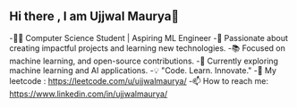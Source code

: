 ## Hi there , I am Ujjwal Maurya👋

<!--
**notujjwalmaurya/notujjwalmaurya** is a ✨ _special_ ✨ repository because its `README.md` (this file) appears on your GitHub profile.

Here are some ideas to get you started:

- 🔭 I’m currently working on ...
- 🌱 I’m currently learning ...
- 👯 I’m looking to collaborate on ...
- 🤔 I’m looking for help with ...
- 💬 Ask me about ...
- 📫 How to reach me: ...
- 😄 Pronouns: ...
- ⚡ Fun fact: ...
-->
-👨‍💻 Computer Science Student | Aspiring ML Engineer
-🚀 Passionate about creating impactful projects and learning new technologies.
-📚 Focused on machine learning, and open-source contributions.
-🌱 Currently exploring machine learning and AI applications.
-💡 "Code. Learn. Innovate."
-💬 My leetcode : https://leetcode.com/u/ujjwalmaurya/
-📫 How to reach me: https://www.linkedin.com/in/ujjwalmaurya/
